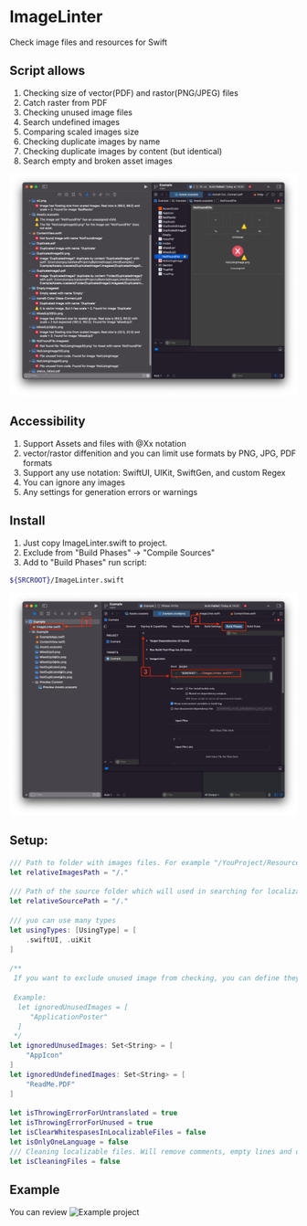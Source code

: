 # ImageLinter

Check image files and resources for Swift

## Script allows

 1. Checking size of vector(PDF) and rastor(PNG/JPEG) files
 2. Catch raster from PDF
 3. Checking unused image files
 4. Search undefined images
 5. Comparing scaled images size
 6. Checking duplicate images by name
 7. Checking duplicate images by content (but identical)
 8. Search empty and broken asset images

![](Screens/1.png)

## Accessibility

1. Support Assets and files with @Xx notation
2. vector/rastor diffenition and you can limit use formats by PNG, JPG, PDF formats
3. Support any use notation: SwiftUI, UIKit, SwiftGen, and custom Regex
4. You can ignore any images
5. Any settings for generation errors or warnings

## Install

1. Just copy ImageLinter.swift to project.
2. Exclude from "Build Phases" -> "Compile Sources"
3. Add to "Build Phases" run script: 
```bash
${SRCROOT}/ImageLinter.swift
```
![](Screens/2.png)

## Setup:

```swift
/// Path to folder with images files. For example "/YouProject/Resources/Images"
let relativeImagesPath = "/."

/// Path of the source folder which will used in searching for localization keys you actually use in your project. For Example "/YouProject/Source"
let relativeSourcePath = "/."

/// yuo can use many types
let usingTypes: [UsingType] = [
    .swiftUI, .uiKit
]

/**
 If you want to exclude unused image from checking, you can define they this

 Example:
  let ignoredUnusedImages = [
     "ApplicationPoster"
  ]
 */
let ignoredUnusedImages: Set<String> = [
	"AppIcon"
]
let ignoredUndefinedImages: Set<String> = [
	"ReadMe.PDF"
]

let isThrowingErrorForUntranslated = true
let isThrowingErrorForUnused = true
let isClearWhitespasesInLocalizableFiles = false
let isOnlyOneLanguage = false
/// Cleaning localizable files. Will remove comments, empty lines and order your keys by alphabetical.
let isCleaningFiles = false
```

## Example

You can review ![Example project](Example)
